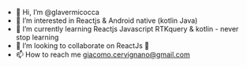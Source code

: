 - 👋 Hi, I’m @glavermicocca
- 👀 I’m interested in Reactjs & Android native (kotlin Java)
- 🌱 I’m currently learning Reactjs Javascript RTKquery & kotlin - never stop learning
- 💞️ I’m looking to collaborate on ReactJs 🫡
- 📫 How to reach me giacomo.cervignano@gmail.com

<!---
glavermicocca/glavermicocca is a ✨ special ✨ repository because its `README.md` (this file) appears on your GitHub profile.
You can click the Preview link to take a look at your changes.
--->
